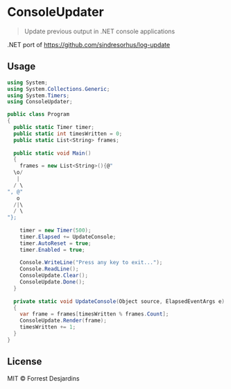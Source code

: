 # ConsoleUpdater

> Update previous output in .NET console applications

.NET port of https://github.com/sindresorhus/log-update

## Usage

```c#
using System;
using System.Collections.Generic;
using System.Timers;
using ConsoleUpdater;

public class Program
{
  public static Timer timer;
  public static int timesWritten = 0;
  public static List<String> frames;
  
  public static void Main()
  {
    frames = new List<String>(){@"
  \o/
   |
  / \
", @"
   o
  /|\
  / \
"};
    
    timer = new Timer(500);
    timer.Elapsed += UpdateConsole;
    timer.AutoReset = true;
    timer.Enabled = true;
    
    Console.WriteLine("Press any key to exit...");
    Console.ReadLine();
    ConsoleUpdate.Clear();
    ConsoleUpdate.Done();
  }
  
  private static void UpdateConsole(Object source, ElapsedEventArgs e)
  {
    var frame = frames[timesWritten % frames.Count];
    ConsoleUpdate.Render(frame);
    timesWritten += 1;
  }
}
```

## License

MIT © Forrest Desjardins
